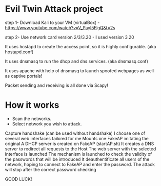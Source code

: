 # Evil Twin Attack project

step 1-
Download Kali to your VM (virtualBox) - https://www.youtube.com/watch?v=V_Payl5FlgQ&t=2s

step 2-
Use network card version 2/3/3.20 - I used version 3.20


It uses hostapd to create the access point, so it is highly configurable. (aka hostapd.conf)

It uses dnsmasq to run the dhcp and dns services. (aka dnsmasq.conf)

It uses apache with help of dnsmasq to launch spoofed webpages as well as captive portals!

Packet sending and receiving is all done via Scapy!

# How it works

* Scan the networks.
* Select network you wish to attack.

Capture handshake (can be used without handshake)
I choose one of several web interfaces tailored for me 
Mounts one FakeAP imitating the original
A DHCP server is created on FakeAP (startAP.sh)
It creates a DNS server to redirect all requests to the Host
The web server with the selected interface is launched
The mechanism is launched to check the validity of the passwords that will be introduced
It deauthentificate all users of the network, hoping to connect to FakeAP and enter the password.
The attack will stop after the correct password checking

GOOD LUCK!
